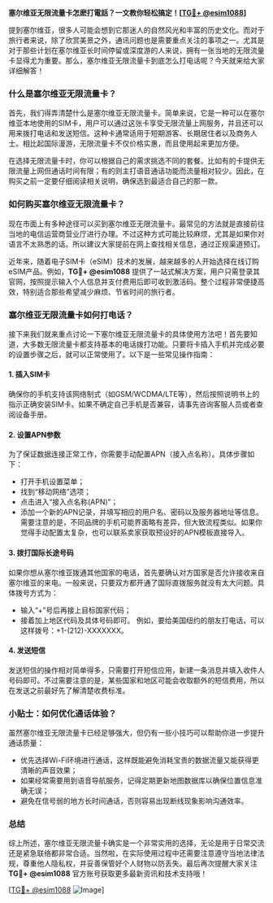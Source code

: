 **塞尔维亚无限流量卡怎麽打電話？一文教你轻松搞定！[[TG💪+ @esim1088](https://t.me/s/esim1088)]**

提到塞尔维亚，很多人可能会想到它那迷人的自然风光和丰富的历史文化。而对于旅行者来说，除了欣赏美景之外，通讯问题也是需要重点关注的事项之一。尤其是对于那些计划在塞尔维亚长时间停留或深度游的人来说，拥有一张当地的无限流量卡显得尤为重要。那么，塞尔维亚无限流量卡到底怎么打电话呢？今天就来给大家详细解答！

### 什么是塞尔维亚无限流量卡？

首先，我们得弄清楚什么是塞尔维亚无限流量卡。简单来说，它是一种可以在塞尔维亚本地使用的SIM卡，用户可以通过这张卡享受无限流量上网服务，并且还可以用来拨打电话和发送短信。这种卡通常适用于短期游客、长期居住者以及商务人士。相比起国际漫游，无限流量卡不仅价格实惠，而且使用起来更加方便。

在选择无限流量卡时，你可以根据自己的需求挑选不同的套餐。比如有的卡提供无限流量上网但通话时间有限；有的则主打语音通话功能而流量相对较少。因此，在购买之前一定要仔细阅读相关说明，确保选到最适合自己的那一款。

### 如何购买塞尔维亚无限流量卡？

现在市面上有多种途径可以买到塞尔维亚无限流量卡。最常见的方法就是直接前往当地的电信运营商营业厅进行办理。不过这种方式可能比较麻烦，尤其是如果你对语言不太熟悉的话。所以建议大家提前在网上查找相关信息，通过正规渠道预订。

近年来，随着电子SIM卡（eSIM）技术的发展，越来越多的人开始选择在线订购eSIM产品。例如，**TG💪+ @esim1088** 提供了一站式解决方案，用户只需登录其官网，按照提示输入个人信息并支付费用后即可收到激活码。整个过程非常便捷高效，特别适合那些希望减少麻烦、节省时间的旅行者。

### 塞尔维亚无限流量卡如何打电话？

接下来我们就来重点讨论一下塞尔维亚无限流量卡的具体使用方法吧！首先要知道，大多数无限流量卡都支持基本的电话拨打功能。只要将卡插入手机并完成必要的设置步骤之后，就可以正常使用了。以下是一些常见操作指南：

#### 1. 插入SIM卡
确保你的手机支持该网络制式（如GSM/WCDMA/LTE等），然后按照说明书上的指示正确安装SIM卡。如果不确定自己手机是否兼容，请事先咨询客服人员或者查阅设备手册。

#### 2. 设置APN参数
为了保证数据连接正常工作，你需要手动配置APN（接入点名称）。具体步骤如下：
- 打开手机设置菜单；
- 找到“移动网络”选项；
- 点击进入“接入点名称(APN)”；
- 添加一个新的APN记录，并填写相应的用户名、密码以及服务器地址等信息。
需要注意的是，不同品牌的手机可能界面略有差异，但大致流程类似。如果你觉得手动配置太复杂，也可以联系卖家获取预设好的APN模板直接导入。

#### 3. 拨打国际长途号码
如果你想从塞尔维亚拨通其他国家的电话，首先要确认对方国家是否允许接收来自塞尔维亚的来电。一般来说，只要双方都开通了国际直拨服务就没有太大问题。具体拨号方式为：
- 输入“+”号后再接上目标国家代码；
- 接着加上地区代码及具体号码即可。
例如，要给美国纽约的朋友打电话，可以这样拨号：+1-(212)-XXXXXXX。

#### 4. 发送短信
发送短信的操作相对简单得多，只需要打开短信应用，新建一条消息并填入收件人号码即可。不过需要注意的是，某些国家和地区可能会收取额外的短信费用，所以在发送之前最好先了解清楚收费标准。

### 小贴士：如何优化通话体验？

虽然塞尔维亚无限流量卡已经足够强大，但仍有一些小技巧可以帮助你进一步提升通话质量：
- 优先选择Wi-Fi环境进行通话，这样既能避免消耗宝贵的数据流量又能获得更清晰的声音效果；
- 如果经常需要用到语音导航服务，记得定期更新地图数据库以确保位置信息准确无误；
- 避免在信号弱的地方长时间通话，否则容易出现断线现象影响沟通效率。

### 总结

综上所述，塞尔维亚无限流量卡确实是一个非常实用的选择，无论是用于日常交流还是紧急联络都非常合适。当然啦，在实际使用过程中还需要注意遵守当地法律法规，尊重他人隐私权，并妥善保管好个人财物以防丢失。最后再次提醒大家关注 **TG💪+ @esim1088** 官方账号获取更多最新资讯和技术支持哦！

[[TG💪+ @esim1088](https://t.me/s/esim1088) ![Image](https://i.postimg.cc/4NQfJmqS/Snipaste-2025-05-13-00-14-12.png)]